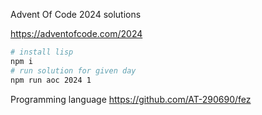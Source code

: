 Advent Of Code 2024 solutions

https://adventofcode.com/2024

```bash
# install lisp
npm i
# run solution for given day
npm run aoc 2024 1
```

Programming language https://github.com/AT-290690/fez
